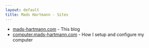 ```yaml
---
layout: default
title: Mads Hartmann - Sites
---
```


- [mads-hartmann.com](https://mads-hartmann.com) - This blog
- [computer.mads-hartmann.com](https://computer.mads-hartmann.com) - How I setup and configure my computer
